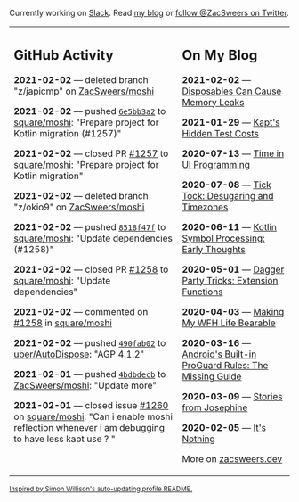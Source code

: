 Currently working on [Slack](https://slack.com/). Read [my blog](https://zacsweers.dev/) or [follow @ZacSweers on Twitter](https://twitter.com/ZacSweers).

<table><tr><td valign="top" width="60%">

## GitHub Activity
<!-- githubActivity starts -->
**2021-02-02** — deleted branch "z/japicmp" on [ZacSweers/moshi](https://api.github.com/repos/ZacSweers/moshi)

**2021-02-02** — pushed [`6e5bb3a2`](https://github.com/square/moshi/commit/6e5bb3a29bdfba6f08e96657168167fa2579050b) to [square/moshi](https://api.github.com/repos/square/moshi): "Prepare project for Kotlin migration (#1257)"

**2021-02-02** — closed PR [#1257](https://api.github.com/repos/square/moshi/pulls/1257) to [square/moshi](https://api.github.com/repos/square/moshi): "Prepare project for Kotlin migration"

**2021-02-02** — deleted branch "z/okio9" on [ZacSweers/moshi](https://api.github.com/repos/ZacSweers/moshi)

**2021-02-02** — pushed [`8518f47f`](https://github.com/square/moshi/commit/8518f47f52bdec6af5b604f2b046ea2952f77c06) to [square/moshi](https://api.github.com/repos/square/moshi): "Update dependencies (#1258)"

**2021-02-02** — closed PR [#1258](https://api.github.com/repos/square/moshi/pulls/1258) to [square/moshi](https://api.github.com/repos/square/moshi): "Update dependencies"

**2021-02-02** — commented on [#1258](https://github.com/square/moshi/pull/1258#issuecomment-771855509) in [square/moshi](https://api.github.com/repos/square/moshi)

**2021-02-02** — pushed [`490fab02`](https://github.com/uber/AutoDispose/commit/490fab0206265629f9c82da73aeeeee3372d63de) to [uber/AutoDispose](https://api.github.com/repos/uber/AutoDispose): "AGP 4.1.2"

**2021-02-01** — pushed [`4bdbdecb`](https://github.com/ZacSweers/moshi/commit/4bdbdecb5b0b6983b165e071455ec0c09dcb863f) to [ZacSweers/moshi](https://api.github.com/repos/ZacSweers/moshi): "Update more"

**2021-02-01** — closed issue [#1260](https://api.github.com/repos/square/moshi/issues/1260) on [square/moshi](https://api.github.com/repos/square/moshi): "Can i enable moshi reflection whenever i am debugging to have less kapt use ? "
<!-- githubActivity ends -->
</td><td valign="top" width="40%">

## On My Blog
<!-- blog starts -->
**2021-02-02** — [Disposables Can Cause Memory Leaks](https://www.zacsweers.dev/disposables-can-cause-memory-leaks/)

**2021-01-29** — [Kapt's Hidden Test Costs](https://www.zacsweers.dev/kapts-hidden-test-costs/)

**2020-07-13** — [Time in UI Programming](https://www.zacsweers.dev/time-in-ui/)

**2020-07-08** — [Tick Tock: Desugaring and Timezones](https://www.zacsweers.dev/ticktock-desugaring-timezones/)

**2020-06-11** — [Kotlin Symbol Processing: Early Thoughts](https://www.zacsweers.dev/kotlin-symbol-processor-early-thoughts/)

**2020-05-01** — [Dagger Party Tricks: Extension Functions](https://www.zacsweers.dev/dagger-party-tricks-extension-functions/)

**2020-04-03** — [Making My WFH Life Bearable](https://www.zacsweers.dev/making-wfh-life-bearable/)

**2020-03-16** — [Android's Built-in ProGuard Rules: The Missing Guide](https://www.zacsweers.dev/android-proguard-rules/)

**2020-03-09** — [Stories from Josephine](https://www.zacsweers.dev/stories-from-josephine/)

**2020-02-05** — [It's Nothing](https://www.zacsweers.dev/its-nothing/)
<!-- blog ends -->
More on [zacsweers.dev](https://zacsweers.dev/)
</td></tr></table>

<sub><a href="https://simonwillison.net/2020/Jul/10/self-updating-profile-readme/">Inspired by Simon Willison's auto-updating profile README.</a></sub>